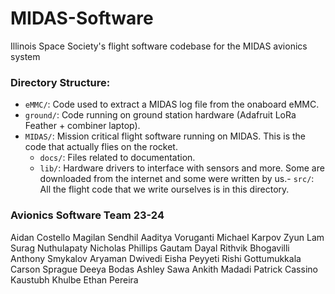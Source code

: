 # MIDAS-Software
Illinois Space Society's flight software codebase for the MIDAS avionics system

### Directory Structure:
- `eMMC/`: Code used to extract a MIDAS log file from the onaboard eMMC.
- `ground/`: Code running on ground station hardware (Adafruit LoRa Feather + combiner laptop).
- `MIDAS/`: Mission critical flight software running on MIDAS. This is the code that actually flies on the rocket.
    - `docs/`: Files related to documentation.
	- `lib/`: Hardware drivers to interface with sensors and more. Some are downloaded from the internet and some were written by us.- `src/`: All the flight code that we write ourselves is in this directory. 

### Avionics Software Team 23-24
Aidan Costello
Magilan Sendhil
Aaditya Voruganti
Michael Karpov
Zyun Lam
Surag Nuthulapaty
Nicholas Phillips
Gautam Dayal
Rithvik Bhogavilli
Anthony Smykalov
Aryaman Dwivedi
Eisha Peyyeti
Rishi Gottumukkala
Carson Sprague
Deeya Bodas
Ashley Sawa
Ankith Madadi
Patrick Cassino
Kaustubh Khulbe
Ethan Pereira